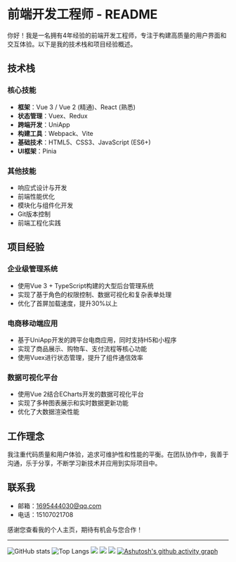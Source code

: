 # 前端开发工程师 - README

你好！我是一名拥有4年经验的前端开发工程师，专注于构建高质量的用户界面和交互体验。以下是我的技术栈和项目经验概述。

## 技术栈

### 核心技能
- **框架**：Vue 3 / Vue 2 (精通)、React (熟悉)
- **状态管理**：Vuex、Redux
- **跨端开发**：UniApp
- **构建工具**：Webpack、Vite
- **基础技术**：HTML5、CSS3、JavaScript (ES6+)
- **UI框架**：Pinia

### 其他技能
- 响应式设计与开发
- 前端性能优化
- 模块化与组件化开发
- Git版本控制
- 前端工程化实践

## 项目经验

### 企业级管理系统
- 使用Vue 3 + TypeScript构建的大型后台管理系统
- 实现了基于角色的权限控制、数据可视化和复杂表单处理
- 优化了首屏加载速度，提升30%以上

### 电商移动端应用
- 基于UniApp开发的跨平台电商应用，同时支持H5和小程序
- 实现了商品展示、购物车、支付流程等核心功能
- 使用Vuex进行状态管理，提升了组件通信效率

### 数据可视化平台
- 使用Vue 2结合ECharts开发的数据可视化平台
- 实现了多种图表展示和实时数据更新功能
- 优化了大数据渲染性能

## 工作理念

我注重代码质量和用户体验，追求可维护性和性能的平衡。在团队协作中，我善于沟通，乐于分享，不断学习新技术并应用到实际项目中。

## 联系我

- 邮箱：1695444030@qq.com
- 电话：15107021708

感谢您查看我的个人主页，期待有机会与您合作！

---

<!-- 可以添加一些状态徽章，如GitHub统计等 -->
![GitHub stats](https://github-readme-stats.vercel.app/api?username=song6576&show_icons=true&theme=default)
![Top Langs](https://github-readme-stats.vercel.app/api/top-langs/?username=song6576&layout=compact)
![](https://github-readme-stats.vercel.app/api?username=song6576&show_icons=true&theme=dark&count_private=true)
![](https://activity-graph.herokuapp.com/graph?username=song6576&theme=github)
![](https://stats.justsong.cn/api/csdn?id=dqzd12345&theme=dark)
[![Ashutosh's github activity graph](https://github-readme-activity-graph.vercel.app/graph?username=song6576&theme=react-dark)](https://github.com/ashutosh00710/github-readme-activity-graph)
